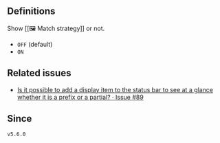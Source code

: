 ## Definitions

Show [[🖼️ Match strategy]] or not.

- `OFF` (default)
- `ON`

## Related issues

- [Is it possible to add a display item to the status bar to see at a glance whether it is a prefix or a partial? · Issue \#89](https://github.com/tadashi-aikawa/obsidian-various-complements-plugin/issues/89)

## Since

`v5.6.0`
